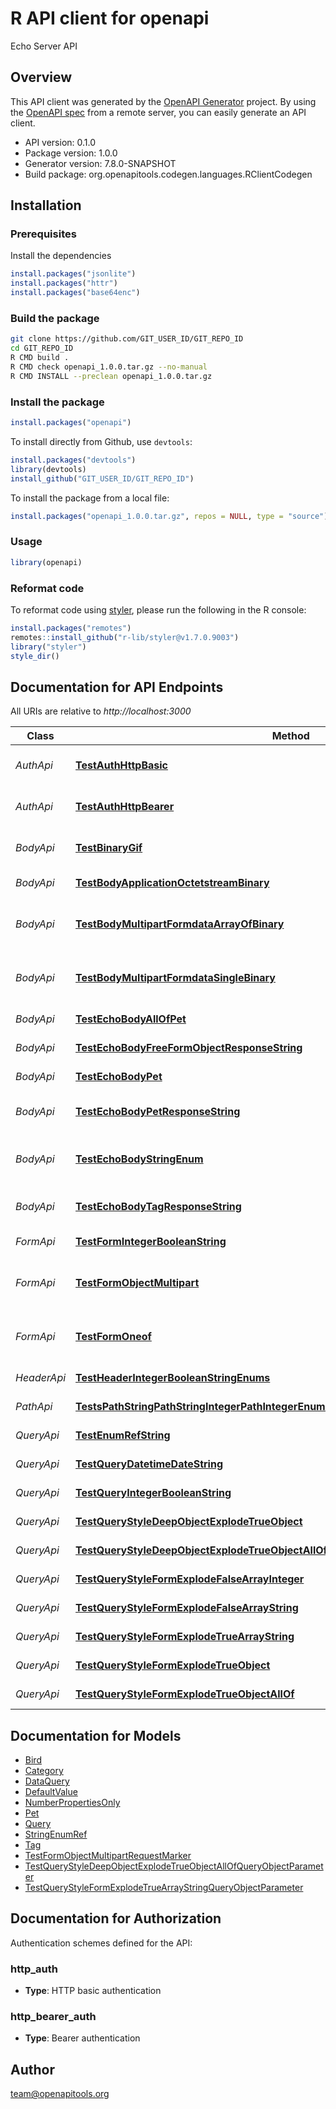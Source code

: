 # R API client for openapi

Echo Server API

## Overview
This API client was generated by the [OpenAPI Generator](https://openapi-generator.tech) project. By using the [OpenAPI spec](https://openapis.org) from a remote server, you can easily generate an API client.

- API version: 0.1.0
- Package version: 1.0.0
- Generator version: 7.8.0-SNAPSHOT
- Build package: org.openapitools.codegen.languages.RClientCodegen

## Installation

### Prerequisites

Install the dependencies

```R
install.packages("jsonlite")
install.packages("httr")
install.packages("base64enc")
```

### Build the package

```sh
git clone https://github.com/GIT_USER_ID/GIT_REPO_ID
cd GIT_REPO_ID
R CMD build .
R CMD check openapi_1.0.0.tar.gz --no-manual
R CMD INSTALL --preclean openapi_1.0.0.tar.gz
```

### Install the package

```R
install.packages("openapi")
```

To install directly from Github, use `devtools`:
```R
install.packages("devtools")
library(devtools)
install_github("GIT_USER_ID/GIT_REPO_ID")
```

To install the package from a local file:
```R
install.packages("openapi_1.0.0.tar.gz", repos = NULL, type = "source")
```

### Usage

```R
library(openapi)
```

### Reformat code

To reformat code using [styler](https://styler.r-lib.org/index.html), please run the following in the R console:

```R
install.packages("remotes")
remotes::install_github("r-lib/styler@v1.7.0.9003")
library("styler")
style_dir()
```

## Documentation for API Endpoints

All URIs are relative to *http://localhost:3000*

Class | Method | HTTP request | Description
------------ | ------------- | ------------- | -------------
*AuthApi* | [**TestAuthHttpBasic**](docs/AuthApi.md#TestAuthHttpBasic) | **POST** /auth/http/basic | To test HTTP basic authentication
*AuthApi* | [**TestAuthHttpBearer**](docs/AuthApi.md#TestAuthHttpBearer) | **POST** /auth/http/bearer | To test HTTP bearer authentication
*BodyApi* | [**TestBinaryGif**](docs/BodyApi.md#TestBinaryGif) | **POST** /binary/gif | Test binary (gif) response body
*BodyApi* | [**TestBodyApplicationOctetstreamBinary**](docs/BodyApi.md#TestBodyApplicationOctetstreamBinary) | **POST** /body/application/octetstream/binary | Test body parameter(s)
*BodyApi* | [**TestBodyMultipartFormdataArrayOfBinary**](docs/BodyApi.md#TestBodyMultipartFormdataArrayOfBinary) | **POST** /body/application/octetstream/array_of_binary | Test array of binary in multipart mime
*BodyApi* | [**TestBodyMultipartFormdataSingleBinary**](docs/BodyApi.md#TestBodyMultipartFormdataSingleBinary) | **POST** /body/application/octetstream/single_binary | Test single binary in multipart mime
*BodyApi* | [**TestEchoBodyAllOfPet**](docs/BodyApi.md#TestEchoBodyAllOfPet) | **POST** /echo/body/allOf/Pet | Test body parameter(s)
*BodyApi* | [**TestEchoBodyFreeFormObjectResponseString**](docs/BodyApi.md#TestEchoBodyFreeFormObjectResponseString) | **POST** /echo/body/FreeFormObject/response_string | Test free form object
*BodyApi* | [**TestEchoBodyPet**](docs/BodyApi.md#TestEchoBodyPet) | **POST** /echo/body/Pet | Test body parameter(s)
*BodyApi* | [**TestEchoBodyPetResponseString**](docs/BodyApi.md#TestEchoBodyPetResponseString) | **POST** /echo/body/Pet/response_string | Test empty response body
*BodyApi* | [**TestEchoBodyStringEnum**](docs/BodyApi.md#TestEchoBodyStringEnum) | **POST** /echo/body/string_enum | Test string enum response body
*BodyApi* | [**TestEchoBodyTagResponseString**](docs/BodyApi.md#TestEchoBodyTagResponseString) | **POST** /echo/body/Tag/response_string | Test empty json (request body)
*FormApi* | [**TestFormIntegerBooleanString**](docs/FormApi.md#TestFormIntegerBooleanString) | **POST** /form/integer/boolean/string | Test form parameter(s)
*FormApi* | [**TestFormObjectMultipart**](docs/FormApi.md#TestFormObjectMultipart) | **POST** /form/object/multipart | Test form parameter(s) for multipart schema
*FormApi* | [**TestFormOneof**](docs/FormApi.md#TestFormOneof) | **POST** /form/oneof | Test form parameter(s) for oneOf schema
*HeaderApi* | [**TestHeaderIntegerBooleanStringEnums**](docs/HeaderApi.md#TestHeaderIntegerBooleanStringEnums) | **GET** /header/integer/boolean/string/enums | Test header parameter(s)
*PathApi* | [**TestsPathStringPathStringIntegerPathIntegerEnumNonrefStringPathEnumRefStringPath**](docs/PathApi.md#TestsPathStringPathStringIntegerPathIntegerEnumNonrefStringPathEnumRefStringPath) | **GET** /path/string/{path_string}/integer/{path_integer}/{enum_nonref_string_path}/{enum_ref_string_path} | Test path parameter(s)
*QueryApi* | [**TestEnumRefString**](docs/QueryApi.md#TestEnumRefString) | **GET** /query/enum_ref_string | Test query parameter(s)
*QueryApi* | [**TestQueryDatetimeDateString**](docs/QueryApi.md#TestQueryDatetimeDateString) | **GET** /query/datetime/date/string | Test query parameter(s)
*QueryApi* | [**TestQueryIntegerBooleanString**](docs/QueryApi.md#TestQueryIntegerBooleanString) | **GET** /query/integer/boolean/string | Test query parameter(s)
*QueryApi* | [**TestQueryStyleDeepObjectExplodeTrueObject**](docs/QueryApi.md#TestQueryStyleDeepObjectExplodeTrueObject) | **GET** /query/style_deepObject/explode_true/object | Test query parameter(s)
*QueryApi* | [**TestQueryStyleDeepObjectExplodeTrueObjectAllOf**](docs/QueryApi.md#TestQueryStyleDeepObjectExplodeTrueObjectAllOf) | **GET** /query/style_deepObject/explode_true/object/allOf | Test query parameter(s)
*QueryApi* | [**TestQueryStyleFormExplodeFalseArrayInteger**](docs/QueryApi.md#TestQueryStyleFormExplodeFalseArrayInteger) | **GET** /query/style_form/explode_false/array_integer | Test query parameter(s)
*QueryApi* | [**TestQueryStyleFormExplodeFalseArrayString**](docs/QueryApi.md#TestQueryStyleFormExplodeFalseArrayString) | **GET** /query/style_form/explode_false/array_string | Test query parameter(s)
*QueryApi* | [**TestQueryStyleFormExplodeTrueArrayString**](docs/QueryApi.md#TestQueryStyleFormExplodeTrueArrayString) | **GET** /query/style_form/explode_true/array_string | Test query parameter(s)
*QueryApi* | [**TestQueryStyleFormExplodeTrueObject**](docs/QueryApi.md#TestQueryStyleFormExplodeTrueObject) | **GET** /query/style_form/explode_true/object | Test query parameter(s)
*QueryApi* | [**TestQueryStyleFormExplodeTrueObjectAllOf**](docs/QueryApi.md#TestQueryStyleFormExplodeTrueObjectAllOf) | **GET** /query/style_form/explode_true/object/allOf | Test query parameter(s)


## Documentation for Models

 - [Bird](docs/Bird.md)
 - [Category](docs/Category.md)
 - [DataQuery](docs/DataQuery.md)
 - [DefaultValue](docs/DefaultValue.md)
 - [NumberPropertiesOnly](docs/NumberPropertiesOnly.md)
 - [Pet](docs/Pet.md)
 - [Query](docs/Query.md)
 - [StringEnumRef](docs/StringEnumRef.md)
 - [Tag](docs/Tag.md)
 - [TestFormObjectMultipartRequestMarker](docs/TestFormObjectMultipartRequestMarker.md)
 - [TestQueryStyleDeepObjectExplodeTrueObjectAllOfQueryObjectParameter](docs/TestQueryStyleDeepObjectExplodeTrueObjectAllOfQueryObjectParameter.md)
 - [TestQueryStyleFormExplodeTrueArrayStringQueryObjectParameter](docs/TestQueryStyleFormExplodeTrueArrayStringQueryObjectParameter.md)


## Documentation for Authorization


Authentication schemes defined for the API:
### http_auth

- **Type**: HTTP basic authentication

### http_bearer_auth

- **Type**: Bearer authentication


## Author

team@openapitools.org
